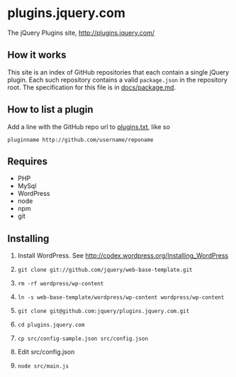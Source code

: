 # plugins.jquery.com

The jQuery Plugins site, http://plugins.jquery.com/

## How it works

This site is an index of GitHub repositories that each contain a single
jQuery plugin. Each such repository contains a valid `package.json` in
the repository root. The specification for this file is in
[docs/package.md](/jquery/plugins.jquery.com/blob/master/docs/package.md).

## How to list a plugin

Add a line with the GitHub repo url to
[plugins.txt](/jquery/plugins.jquery.com/blob/master/plugins.txt), like
so

`pluginname http://github.com/username/reponame`

## Requires

* PHP
* MySql
* WordPress
* node
* npm
* git

## Installing

1. Install WordPress. See http://codex.wordpress.org/Installing_WordPress

2. `git clone git://github.com/jquery/web-base-template.git`

3. `rm -rf wordpress/wp-content`

4. `ln -s web-base-template/wordpress/wp-content wordpress/wp-content`

5. `git clone git@github.com:jquery/plugins.jquery.com.git`

6. `cd plugins.jquery.com`

7. `cp src/config-sample.json src/config.json`

8. Edit src/config.json

9. `node src/main.js`
